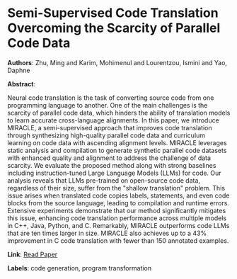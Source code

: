 # Semi-Supervised Code Translation Overcoming the Scarcity of Parallel Code Data

**Authors**: Zhu, Ming and Karim, Mohimenul and Lourentzou, Ismini and Yao, Daphne

**Abstract**:

Neural code translation is the task of converting source code from one programming language to another. One of the main challenges is the scarcity of parallel code data, which hinders the ability of translation models to learn accurate cross-language alignments. In this paper, we introduce MIRACLE, a semi-supervised approach that improves code translation through synthesizing high-quality parallel code data and curriculum learning on code data with ascending alignment levels. MIRACLE leverages static analysis and compilation to generate synthetic parallel code datasets with enhanced quality and alignment to address the challenge of data scarcity. We evaluate the proposed method along with strong baselines including instruction-tuned Large Language Models (LLMs) for code. Our analysis reveals that LLMs pre-trained on open-source code data, regardless of their size, suffer from the "shallow translation" problem. This issue arises when translated code copies labels, statements, and even code blocks from the source language, leading to compilation and runtime errors. Extensive experiments demonstrate that our method significantly mitigates this issue, enhancing code translation performance across multiple models in C++, Java, Python, and C. Remarkably, MIRACLE outperforms code LLMs that are ten times larger in size. MIRACLE also achieves up to a 43\% improvement in C code translation with fewer than 150 annotated examples.

**Link**: [Read Paper](https://doi.org/10.1145/3691620.3695524)

**Labels**: code generation, program transformation
